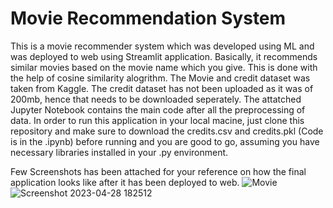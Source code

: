 # Movie Recommendation System

This is a movie recommender system which was developed using ML and was deployed to web using Streamlit application. Basically, it recommends similar movies based on the movie name which you give. This is done with the help of cosine similarity alogrithm. The Movie and credit dataset was taken from Kaggle.
The credit dataset has not been uploaded as it was of 200mb, hence that needs to be downloaded seperately. The attatched Jupyter Notebook contains the main code after all the preprocessing of data. In order to run this application in your local macine, just clone this repository and make sure to download the credits.csv and credits.pkl (Code is in the .ipynb) before running and you are good to go, assuming you have necessary libraries installed in your .py environment.

Few Screenshots has been attached for your reference on how the final application looks like after it has been deployed to web.
![Movie](https://user-images.githubusercontent.com/115102401/235153262-ffb15efe-e1c2-4393-839f-b0de77690bb2.png)
![Screenshot 2023-04-28 182512](https://user-images.githubusercontent.com/115102401/235153291-0fa44f4e-fb31-4d24-9c90-a44cec19358e.png)

